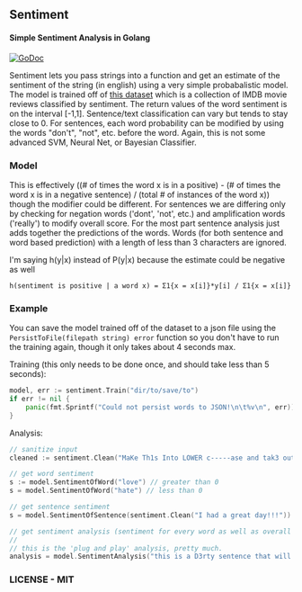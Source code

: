 ## Sentiment
#### Simple Sentiment Analysis in Golang
[![GoDoc](https://godoc.org/github.com/cdipaolo/sentiment?status.svg)](https://godoc.org/github.com/cdipaolo/sentiment)

Sentiment lets you pass strings into a function and get an estimate of the sentiment of the string (in english) using a very simple probabalistic model. The model is trained off of [this dataset](https://inclass.kaggle.com/c/si650winter11/data) which is a collection of IMDB movie reviews classified by sentiment. The return values of the word sentiment is on the interval [-1,1]. Sentence/text classification can vary but tends to stay close to 0. For sentences, each word probability can be modified by using the words "don't", "not", etc. before the word. Again, this is not some advanced SVM, Neural Net, or Bayesian Classifier.

### Model

This is effectively ((# of times the word x is in a positive) - (# of times the word x is in a negative sentence) / (total # of instances of the word x)) though the modifier could be different. For sentences we are differing only by checking for negation words ('dont', 'not', etc.) and amplification words ('really') to modify overall score. For the most part sentence analysis just adds together the predictions of the words. Words (for both sentence and word based prediction) with a length of less than 3 characters are ignored.

I'm saying h(y|x) instead of P(y|x) because the estimate could be negative as well

```
h(sentiment is positive | a word x) = Σ1{x = x[i]}*y[i] / Σ1{x = x[i]}
```

### Example

You can save the model trained off of the dataset to a json file using the `PersistToFile(filepath string) error` function so you don't have to run the training again, though it only takes about 4 seconds max.

Training (this only needs to be done once, and should take less than 5 seconds):
```go
model, err := sentiment.Train("dir/to/save/to")
if err != nil {
    panic(fmt.Sprintf("Could not persist words to JSON!\n\t%v\n", err))
}
```

Analysis:
```go
// sanitize input
cleaned := sentiment.Clean("MaKe Th1s Into LOWER c-----ase and tak3 out numb3rs, etc.")

// get word sentiment
s := model.SentimentOfWord("love") // greater than 0
s = model.SentimentOfWord("hate") // less than 0

// get sentence sentiment
s = model.SentimentOfSentence(sentiment.Clean("I had a great day!!!")) // greater than 0

// get sentiment analysis (sentiment for every word as well as overall score)
//
// this is the 'plug and play' analysis, pretty much.
analysis = model.SentimentAnalysis("this is a D3rty sentence that will get cleaned prior to being evaluated")
```

### LICENSE - MIT
